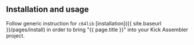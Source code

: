 ## Installation and usage
Follow generic instruction for `c64lib` 
[installation]({{ site.baseurl }}/pages/install) 
in order to bring "{{ page.title }}" into your Kick Assembler project.


